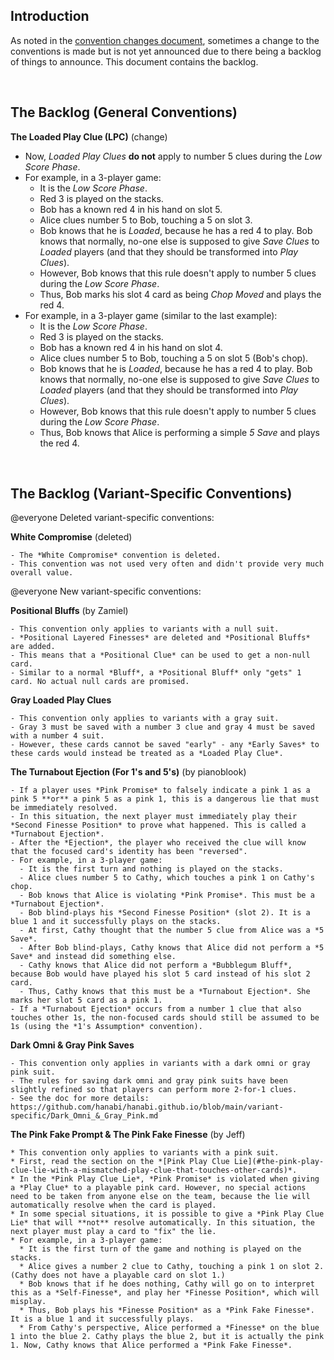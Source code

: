 ## Introduction

As noted in the [convention changes document](Convention_Changes.md), sometimes a change to the conventions is made but is not yet announced due to there being a backlog of things to announce. This document contains the backlog.

<br />

## The Backlog (General Conventions)

**The Loaded Play Clue (LPC)** (change)

- Now, *Loaded Play Clues* **do not** apply to number 5 clues during the *Low Score Phase*.
- For example, in a 3-player game:
  - It is the *Low Score Phase*.
  - Red 3 is played on the stacks.
  - Bob has a known red 4 in his hand on slot 5.
  - Alice clues number 5 to Bob, touching a 5 on slot 3.
  - Bob knows that he is *Loaded*, because he has a red 4 to play. Bob knows that normally, no-one else is supposed to give *Save Clues* to *Loaded* players (and that they should be transformed into *Play Clues*).
  - However, Bob knows that this rule doesn't apply to number 5 clues during the *Low Score Phase*.
  - Thus, Bob marks his slot 4 card as being *Chop Moved* and plays the red 4.
- For example, in a 3-player game (similar to the last example):
  - It is the *Low Score Phase*.
  - Red 3 is played on the stacks.
  - Bob has a known red 4 in his hand on slot 4.
  - Alice clues number 5 to Bob, touching a 5 on slot 5 (Bob's chop).
  - Bob knows that he is *Loaded*, because he has a red 4 to play. Bob knows that normally, no-one else is supposed to give *Save Clues* to *Loaded* players (and that they should be transformed into *Play Clues*).
  - However, Bob knows that this rule doesn't apply to number 5 clues during the *Low Score Phase*.
  - Thus, Bob knows that Alice is performing a simple *5 Save* and plays the red 4.

<br />

## The Backlog (Variant-Specific Conventions)

@everyone Deleted variant-specific conventions:

**White Compromise** (deleted)

```
- The *White Compromise* convention is deleted.
- This convention was not used very often and didn't provide very much overall value.
```

@everyone New variant-specific conventions:

**Positional Bluffs** (by Zamiel)

```
- This convention only applies to variants with a null suit.
- *Positional Layered Finesses* are deleted and *Positional Bluffs* are added.
- This means that a *Positional Clue* can be used to get a non-null card.
- Similar to a normal *Bluff*, a *Positional Bluff* only "gets" 1 card. No actual null cards are promised.
```

**Gray Loaded Play Clues**

```
- This convention only applies to variants with a gray suit.
- Gray 3 must be saved with a number 3 clue and gray 4 must be saved with a number 4 suit.
- However, these cards cannot be saved "early" - any *Early Saves* to these cards would instead be treated as a *Loaded Play Clue*.
```

**The Turnabout Ejection (For 1's and 5's)** (by pianoblook)

```
- If a player uses *Pink Promise* to falsely indicate a pink 1 as a pink 5 **or** a pink 5 as a pink 1, this is a dangerous lie that must be immediately resolved.
- In this situation, the next player must immediately play their *Second Finesse Position* to prove what happened. This is called a *Turnabout Ejection*.
- After the *Ejection*, the player who received the clue will know that the focused card's identity has been "reversed".
- For example, in a 3-player game:
  - It is the first turn and nothing is played on the stacks.
  - Alice clues number 5 to Cathy, which touches a pink 1 on Cathy's chop.
  - Bob knows that Alice is violating *Pink Promise*. This must be a *Turnabout Ejection*.
  - Bob blind-plays his *Second Finesse Position* (slot 2). It is a blue 1 and it successfully plays on the stacks.
  - At first, Cathy thought that the number 5 clue from Alice was a *5 Save*.
  - After Bob blind-plays, Cathy knows that Alice did not perform a *5 Save* and instead did something else.
  - Cathy knows that Alice did not perform a *Bubblegum Bluff*, because Bob would have played his slot 5 card instead of his slot 2 card.
  - Thus, Cathy knows that this must be a *Turnabout Ejection*. She marks her slot 5 card as a pink 1.
- If a *Turnabout Ejection* occurs from a number 1 clue that also touches other 1s, the non-focused cards should still be assumed to be 1s (using the *1's Assumption* convention).
```

**Dark Omni & Gray Pink Saves**

```
- This convention only applies in variants with a dark omni or gray pink suit.
- The rules for saving dark omni and gray pink suits have been slightly refined so that players can perform more 2-for-1 clues.
- See the doc for more details: https://github.com/hanabi/hanabi.github.io/blob/main/variant-specific/Dark_Omni_&_Gray_Pink.md
```

**The Pink Fake Prompt & The Pink Fake Finesse** (by Jeff)

```
* This convention only applies to variants with a pink suit.
* First, read the section on the *[Pink Play Clue Lie](#the-pink-play-clue-lie-with-a-mismatched-play-clue-that-touches-other-cards)*.
* In the *Pink Play Clue Lie*, *Pink Promise* is violated when giving a *Play Clue* to a playable pink card. However, no special actions need to be taken from anyone else on the team, because the lie will automatically resolve when the card is played.
* In some special situations, it is possible to give a *Pink Play Clue Lie* that will **not** resolve automatically. In this situation, the next player must play a card to "fix" the lie.
* For example, in a 3-player game:
  * It is the first turn of the game and nothing is played on the stacks.
  * Alice gives a number 2 clue to Cathy, touching a pink 1 on slot 2. (Cathy does not have a playable card on slot 1.)
  * Bob knows that if he does nothing, Cathy will go on to interpret this as a *Self-Finesse*, and play her *Finesse Position*, which will misplay.
  * Thus, Bob plays his *Finesse Position* as a *Pink Fake Finesse*. It is a blue 1 and it successfully plays.
  * From Cathy's perspective, Alice performed a *Finesse* on the blue 1 into the blue 2. Cathy plays the blue 2, but it is actually the pink 1. Now, Cathy knows that Alice performed a *Pink Fake Finesse*.
```
